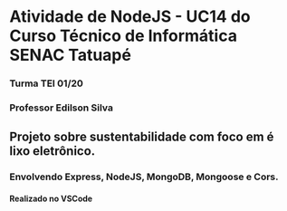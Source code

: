 # Atividade de NodeJS - UC14 do Curso Técnico de Informática SENAC Tatuapé

### Turma TEI 01/20

### Professor Edilson Silva

## Projeto sobre sustentabilidade com foco em é lixo eletrônico.

### Envolvendo Express, NodeJS, MongoDB, Mongoose e Cors.

#### Realizado no VSCode
